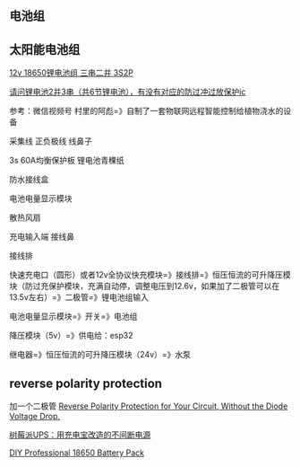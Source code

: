 

## 电池组

## 太阳能电池组

[12v 18650锂电池组 三串二并 3S2P](https://www.youtube.com/watch?v=LqwXgibRrBQ)

[请问锂电池2并3串（共6节锂电池），有没有对应的防过冲过放保护ic](https://e2echina.ti.com/support/power-management/f/power-management-forum/21048/2-3-6-ic)

参考：微信视频号 村里的阿彪=》自制了一套物联网远程智能控制给植物浇水的设备

采集线
正负极线
线鼻子

3s 60A均衡保护板
锂电池青稞纸

防水接线盒

电池电量显示模块

散热风扇

充电输入端 接线鼻

接线排

快速充电口（圆形）或者12v全协议快充模块=》接线排=》恒压恒流的可升降压模块（防过充保护模块，充满自动停，调整电压到12.6v，如果加了二极管可以在13.5v左右）=》二极管=》锂电池组输入

电池电量显示模块=》开关=》电池组

降压模块（5v）=》供电给：esp32

继电器=》恒压恒流的可升降压模块（24v）=》水泵


## reverse polarity protection
加一个二极管
[Reverse Polarity Protection for Your Circuit, Without the Diode Voltage Drop.](https://www.instructables.com/Reverse-polarity-protection-for-your-circuit-with/)


[树莓派UPS：用充电宝改造的不间断电源](https://shumeipai.nxez.com/2018/12/13/ups-for-raspberry-pi.html)

[DIY Professional 18650 Battery Pack](https://www.instructables.com/DIY-Professional-18650-Battery-Pack/)
